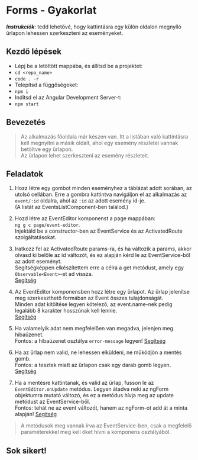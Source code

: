 # Forms - Gyakorlat

**_Instrukciók_**: tedd lehetővé, hogy kattintásra egy külön oldalon megnyíló űrlapon lehessen szerkeszteni az eseményeket.

## Kezdő lépések
- Lépj be a letöltött mappába, és állítsd be a projektet:
- `cd <repo_name>`
- `code . -r`
- Telepítsd a függőségeket:
- `npm i`
- Indítsd el az Angular Development Server-t:
- `npm start`

## Bevezetés
> Az alkalmazás főoldala már készen van. Itt a listában való kattintásra kell 
megnyitni a másik oldalt, ahol egy esemény részletei vannak betöltve egy 
űrlapon.  
Az űrlapon lehet szerkeszteni az esemény részleteit.

## Feladatok
1. Hozz létre egy gombot minden eseményhez a táblázat adott sorában, az utolsó 
cellában. Erre a gombra kattintva navigáljon el az alkalmazás az `event/:id` 
oldalra, ahol az `:id` az adott esemény id-je.  
(A listát az EventsListComponent-ben találod.)

1. Hozd létre az EventEditor komponenst a page mappában:  
 `ng g c page/event-editor`.  
Injektáld be a constructor-ben az EventService és az ActivatedRoute szolgáltatásokat.

1. Iratkozz fel az ActivatedRoute params-ra, és ha változik a params, 
akkor olvasd ki belőle az id változót, és ez alapján kérd le az EventService-ből 
az adott eseményt.  
Segítségképpen elkészítettem erre a célra a get metódust, amely egy 
`Observable<Event>`-et ad vissza.  
[Segítség](https://github.com/Training360/str-angular-004/blob/3a165b952b7ee6a0ca091b8dd80a57ad0ffc1c01/str-angular-routing-and-form/src/app/page/product-editor/product-editor.component.ts#L22)

1. Az EventEditor komponensben hozz létre egy űrlapot. Az űrlap jelenítse meg 
szerkeszthető formában az Event összes tulajdonságát.  
Minden adat kitöltése legyen kötelező, az event.name-nek pedig legalább 
8 karakter hosszúnak kell lennie.  
[Segítség](https://github.com/Training360/str-angular-004/blob/3a165b952b7ee6a0ca091b8dd80a57ad0ffc1c01/str-angular-routing-and-form/src/app/page/product-editor/product-editor.component.html#L6)

1. Ha valamelyik adat nem megfelelően van megadva, jelenjen meg hibaüzenet.  
Fontos: a hibaüzenet osztálya `error-message` legyen!
[Segítség](https://github.com/Training360/str-angular-004/blob/3a165b952b7ee6a0ca091b8dd80a57ad0ffc1c01/str-angular-routing-and-form/src/app/page/product-editor/product-editor.component.html#L8)

1. Ha az űrlap nem valid, ne lehessen elküldeni, ne működjön a mentés gomb.  
Fontos: a tesztek miatt az űrlapon csak egy darab gomb legyen.
[Segítség](https://github.com/Training360/str-angular-004/blob/3a165b952b7ee6a0ca091b8dd80a57ad0ffc1c01/str-angular-routing-and-form/src/app/page/product-editor/product-editor.component.html#L22)

1. Ha a mentésre kattintanak, és valid az űrlap, fusson le az
`EventEditor.onUpdate` metódus.
Legyen átadva neki az ngForm objektumra mutató változó, és 
ez a metódus hívja meg az update metódust az EventService-ből.  
Fontos: tehát ne az event változót, hanem az ngForm-ot add át a minta alapján!
[Segítség](https://github.com/Training360/str-angular-004/blob/3a165b952b7ee6a0ca091b8dd80a57ad0ffc1c01/str-angular-routing-and-form/src/app/page/product-editor/product-editor.component.html#L3)

> A metódusok meg vannak írva az EventService-ben, csak a megfelelő 
paraméterekkel meg kell őket hívni a komponens osztályából.

## Sok sikert!
